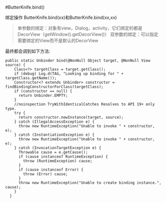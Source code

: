 #ButterKnife.bind()

绑定操作
ButterKnife.bind(xx)和ButterKnife.bind(xx,xx)
>单参数的绑定：对象有view，Dialog，activity，它们绑定的都是DecorView（getWindow().getDecorView()）
>双参数的绑定：可以指定需要绑定的View而不是默认的DecorView

最终都会调到如下方法:

    public static Unbinder bind(@NonNull Object target, @NonNull View source) {
        Class<?> targetClass = target.getClass();
        if (debug) Log.d(TAG, "Looking up binding for " + targetClass.getName());
        Constructor<? extends Unbinder> constructor = findBindingConstructorForClass(targetClass);
        if (constructor == null) {
          return Unbinder.EMPTY;
        }
        //noinspection TryWithIdenticalCatches Resolves to API 19+ only type.
        try {
          return constructor.newInstance(target, source);
        } catch (IllegalAccessException e) {
          throw new RuntimeException("Unable to invoke " + constructor, e);
        } catch (InstantiationException e) {
          throw new RuntimeException("Unable to invoke " + constructor, e);
        } catch (InvocationTargetException e) {
          Throwable cause = e.getCause();
          if (cause instanceof RuntimeException) {
            throw (RuntimeException) cause;
          }
          if (cause instanceof Error) {
            throw (Error) cause;
          }
          throw new RuntimeException("Unable to create binding instance.", cause);
        }
      }